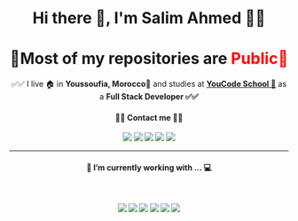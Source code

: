 <center align='center'>
<h1 align='center'> Hi there 👋, I'm Salim Ahmed 👨‍💻</h1>
<h1 style="border:none;" align='center'><b>🚨Most of my repositories are <span style="color:red";>Public🚨</span></b></h1>

<p align='center'>
  ✅✅ I live 🏠 in <b>Youssoufia, Morocco📍</b>  and studies at <b><a href="https://youcode.ma">YouCode School 🏫</a></b> as a <b>Full Stack Developer ✅✅

  <h4 align='center'>📇📇 Contact me 📇📇</h4>
</p>
<p align="center">
    <a href="https://github.com/AHMEDSALIM01"><img src="https://img.shields.io/badge/-Github-black?style=for-the-badge&logo=github"></a>
    <a href="https://www.linkedin.com/in/ahmed-salim-64988a158/"><img src="https://img.shields.io/badge/-linkedin-darkblue?style=for-the-badge&logo=linkedin"></a>
    <a href="https://www.instagram.com/saliiimahmed/"><img src="https://img.shields.io/badge/-instagram-red?style=for-the-badge&logo=instagram&logoColor=white"></a>
    <a href="tel:+212689734670"><img src="https://img.shields.io/badge/+212689734670-black?style=for-the-badge&logo=whatsapp&logoColor=white"></a>
    <a href="mailto:salim.ahm01@gmail.com"><img src="https://img.shields.io/badge/salim.ahm01@gmail.com-darkred?style=for-the-badge&logo=gmail&logoColor=white"></a>
</p>
<hr>

<h4 align='center'><b>🔭  I’m currently working with ... 💻</b></h4><br>

<p align='center'>
  <img src="https://img.shields.io/badge/html5%20-%23e34f26.svg?&style=for-the-badge&logo=html5&logoColor=white" />
  <img src="https://img.shields.io/badge/CSS3-1572B6?&style=for-the-badge&logo=css3&logoColor=white" />
  <img src="https://img.shields.io/badge/JavaScript-F7DF1E?style=for-the-badge&logo=javascript&logoColor=black" />
  <img src="https://img.shields.io/badge/Bootstrap-563D7C?style=for-the-badge&logo=bootstrap&logoColor=white">
  <img src="https://img.shields.io/badge/php-1572B6?style=for-the-badge&logo=php&logoColor=white" />
  <img src="https://img.shields.io/badge/mysql-3E6E93?style=for-the-badge&logo=mysql&logoColor=white" />
  
</p>

<br>

</center>
